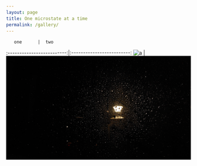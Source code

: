 ```yaml
---
layout: page
title: One microstate at a time
permalink: /gallery/
---
```

       one      |  two
:-------------------------:|:-------------------------:
![a](images/20230516_182936.jpg)   |  ![b](images/20230724_203442.jpg)
